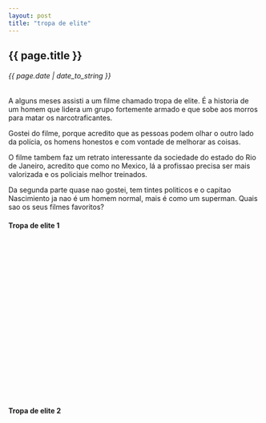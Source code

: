 ```yaml
---
layout: post
title: "tropa de elite"
---
```


## {{ page.title }}
###### {{ page.date | date_to_string }}

A alguns meses assisti a um filme chamado tropa de elite. É a historia de um homem que lidera um grupo fortemente armado e que sobe aos morros para matar os narcotraficantes.

Gostei do filme, porque acredito que as pessoas podem olhar o outro lado da polícia, os homens honestos e com vontade de melhorar as coisas. 

O filme tambem faz um retrato interessante da sociedade do estado do Rio de Janeiro, acredito que como no Mexico, lá a profissao precisa ser mais valorizada e os policiais melhor treinados.

Da segunda parte quase nao gostei, tem tintes politicos e o capitao Nascimiento ja nao é um homem normal, mais é como um superman. Quais sao os seus filmes favoritos?

<h4>Tropa de elite 1</h4>
<object width="560" height="315"><param name="movie" value="http://www.youtube.com/v/Jz2DadDoRjg?hl=en_US&amp;version=3"></param><param name="allowFullScreen" value="true"></param><param name="allowscriptaccess" value="always"></param><embed src="http://www.youtube.com/v/Jz2DadDoRjg?hl=en_US&amp;version=3" type="application/x-shockwave-flash" width="560" height="315" allowscriptaccess="always" allowfullscreen="true"></embed></object>

<h4>Tropa de elite 2</h4>
<object width="560" height="315"><param name="movie" value="http://www.youtube.com/v/XL3ybRR1oE0?version=3&amp;hl=en_US"></param><param name="allowFullScreen" value="true"></param><param name="allowscriptaccess" value="always"></param><embed src="http://www.youtube.com/v/XL3ybRR1oE0?version=3&amp;hl=en_US" type="application/x-shockwave-flash" width="560" height="315" allowscriptaccess="always" allowfullscreen="true"></embed></object>
